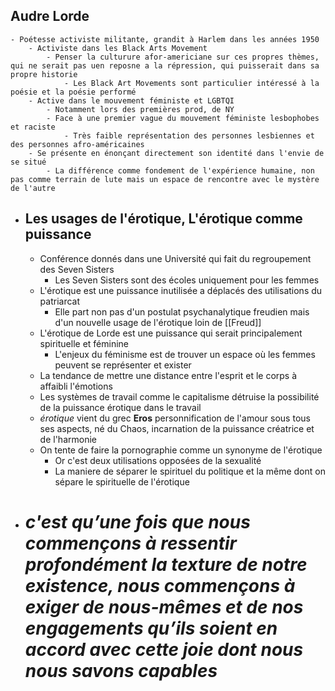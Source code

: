 ## Audre Lorde
	- Poétesse activiste militante, grandit à Harlem dans les années 1950
		- Activiste dans les Black Arts Movement
			- Penser la culturure afor-americiane sur ces propres thèmes, qui ne serait pas uen reposne a la répression, qui puisserait dans sa propre historie
				- Les Black Art Movements sont particulier intéressé à la poésie et la poésie performé
		- Active dans le mouvement féministe et LGBTQI
			- Notamment lors des premières prod, de NY
			- Face à une premier vague du mouvement féministe lesbophobes et raciste
				- Très faible représentation des personnes lesbiennes et des personnes afro-américaines
		- Se présente en énonçant directement son identité dans l'envie de se situé
			- La différence comme fondement de l'expérience humaine, non pas comme terrain de lute mais un espace de rencontre avec le mystère de l'autre
- ## Les usages de l'érotique, L'érotique comme puissance
	- Conférence donnés dans une Université qui fait du regroupement des Seven Sisters
		- Les Seven Sisters sont des écoles uniquement pour les femmes
	- L'érotique est une puissance inutilisée a déplacés des utilisations du patriarcat
		- Elle part non pas d'un postulat psychanalytique freudien mais d'un nouvelle usage de l'érotique loin de [[Freud]]
	- L'érotique de Lorde est une puissance qui serait principalement spirituelle et féminine
		- L'enjeux du féminisme est de trouver un espace où les femmes peuvent se représenter et exister
	- La tendance de mettre une distance entre l'esprit et le corps à affaibli l'émotions
	- Les systèmes de travail comme le capitalisme détruise la possibilité de la puissance érotique dans le travail
	- *érotique* vient du grec **Eros** personnification de l'amour sous tous ses aspects, né du Chaos, incarnation de la puissance créatrice et de l'harmonie
	- On tente de faire la pornographie comme un synonyme de l'érotique
		- Or c'est deux utilisations opposées de la sexualité
		- La maniere de séparer le spirituel du politique et la même dont on sépare le spirituelle de l'érotique
- # *c'est qu’une fois que nous commençons à ressentir profondément la texture de notre existence, nous commençons à exiger de nous-mêmes et de nos engagements qu’ils soient en accord avec cette joie dont nous nous savons capables*